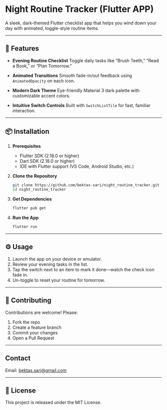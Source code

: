 # Night Routine Tracker (Flutter APP)

A sleek, dark-themed Flutter checklist app that helps you wind down your day with animated, toggle-style routine items.

---

## 🚀 Features

* **Evening Routine Checklist**
  Toggle daily tasks like “Brush Teeth,” “Read a Book,” or “Plan Tomorrow.”

* **Animated Transitions**
  Smooth fade-in/out feedback using `AnimatedOpacity` on each icon.

* **Modern Dark Theme**
  Eye-friendly Material 3 dark palette with customizable accent colors.

* **Intuitive Switch Controls**
  Built with `SwitchListTile` for fast, familiar interaction.

---

## 📦 Installation

1. **Prerequisites**

    * Flutter SDK (2.18.0 or higher)
    * Dart SDK (2.18.0 or higher)
    * IDE with Flutter support (VS Code, Android Studio, etc.)

2. **Clone the Repository**

   ```bash
   git clone https://github.com/bektas-sari/night_routine_tracker.git
   cd night_routine_tracker
   ```

3. **Get Dependencies**

   ```bash
   flutter pub get
   ```

4. **Run the App**

   ```bash
   flutter run
   ```

---

## ⚙️ Usage

1. Launch the app on your device or emulator.
2. Review your evening tasks in the list.
3. Tap the switch next to an item to mark it done—watch the check icon fade in.
4. Un-toggle to reset your routine for tomorrow.

---

## 🤝 Contributing

Contributions are welcome! Please:

1. Fork the repo
2. Create a feature branch
3. Commit your changes
4. Open a Pull Request

---

## Contact

Email: bektas.sari@gmail.com

---

## 📄 License

This project is released under the MIT License. 





